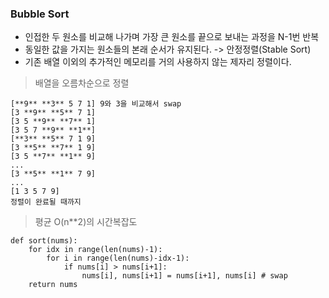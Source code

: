 ### Bubble Sort

- 인접한 두 원소를 비교해 나가며 가장 큰 원소를 끝으로 보내는 과정을 N-1번 반복
- 동일한 값을 가지는 원소들의 본래 순서가 유지된다. -> 안정정렬(Stable Sort)
- 기존 배열 이외의 추가적인 메모리를 거의 사용하지 않는 제자리 정렬이다.

> 배열을 오름차순으로 정렬

    [**9** **3** 5 7 1] 9와 3을 비교해서 swap
    [3 **9** **5** 7 1]
    [3 5 **9** **7** 1]
    [3 5 7 **9** **1**]
    [**3** **5** 7 1 9]
    [3 **5** **7** 1 9]
    [3 5 **7** **1** 9]
    ...
    [3 **5** **1** 7 9]
    ...
    [1 3 5 7 9]
    정렬이 완료될 때까지

> 평균 O(n\*\*2)의 시간복잡도

```
def sort(nums):
    for idx in range(len(nums)-1):
        for i in range(len(nums)-idx-1):
            if nums[i] > nums[i+1]:
                nums[i], nums[i+1] = nums[i+1], nums[i] # swap
    return nums
```
